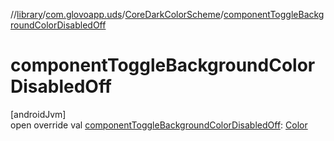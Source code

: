 //[library](../../../index.md)/[com.glovoapp.uds](../index.md)/[CoreDarkColorScheme](index.md)/[componentToggleBackgroundColorDisabledOff](component-toggle-background-color-disabled-off.md)

# componentToggleBackgroundColorDisabledOff

[androidJvm]\
open override val [componentToggleBackgroundColorDisabledOff](component-toggle-background-color-disabled-off.md): [Color](https://developer.android.com/reference/kotlin/androidx/compose/ui/graphics/Color.html)
